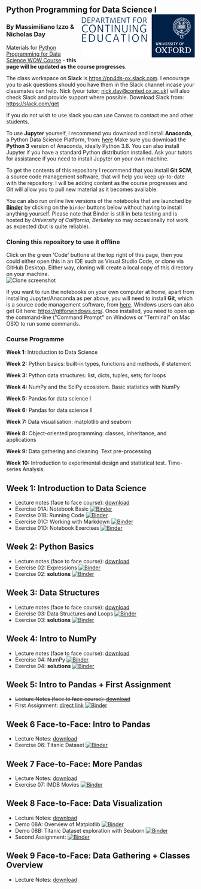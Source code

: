 ## Python Programming for Data Science I <img src="oudce_logo.png" align="right"/>

### By Massimiliano Izzo & Nicholas Day

Materials for [Python Programming for Data Science WOW Course](https://www.conted.ox.ac.uk/courses/python-programming-for-data-science-part-1?code=O21P656COW) - **this page will be updated as the course progresses**.

The class workspace on **Slack** is https://pp4ds-ox.slack.com. I encourage you to ask questions should you have them in the Slack channel incase your classmates can help. Nick (your tutor; nick.day@conted.ox.ac.uk) will also check Slack and provide support where possible. Download Slack from: https://slack.com/get

If you do not wish to use slack you can use Canvas to contact me and other students. 

To use **Jupyter** yourself, I recommend you download and install **Anaconda**, a Python Data Science Platform, from: [here](https://www.anaconda.com/products/individual) Make sure you download the **Python 3** version of Anaconda, ideally Python 3.8. You can also install Jupyter if you have a standard Python distribution installed. Ask your tutors for assistance if you need to install Jupyter on your own machine.

To get the contents of this repository I recommend that you install **Git SCM**, a source code management software, that will help you keep up-to-date with the repository. I will be adding content as the course progresses and Git will allow you to pull new material as it becomes available.

You can also run online live versions of the notebooks that are launched by **[Binder](https://mybinder.org)** by clicking on the `binder` buttons below without having to install anything yourself. Please note that Binder is still in beta testing and is hosted by *University of California, Berkeley* so may occasionally not work as expected (but is quite reliable). 

### Cloning this repository to use it offline

Click on the green 'Code' buttone at the top right of this page, then you could either open this in an IDE such as Visual Studio Code, or clone via GitHub Desktop. Either way, cloning will create a local copy of this directory on your machine.  
![Clone screenshot](https://github.com/NicholasDay1992/Python-Programming-for-Data-Science-Part-1/blob/main/images/Clone%20Screenshot.jpg)

If you want to run the notebooks on your own computer at home, apart from installing Jupyter/Anaconda as per above, you will need to install **Git**, which is a source code management software, from [here](https://git-scm.com/downloads). Windows users can also get Git here: https://gitforwindows.org/. Once installed, you need to open up the command-line ("Command Prompt" on Windows or "Terminal" on Mac OSX) to run some commands.


### Course Programme

**Week 1:**  Introduction to Data Science 

**Week 2:**  Python basics: built-in types, functions and methods, if statement

**Week 3:**  Python data structures: list, dicts, tuples, sets; for loops 

**Week 4:**  NumPy and the SciPy ecosistem. Basic statistics with NumPy

**Week 5:**  Pandas for data science I

**Week 6:**  Pandas for data science II

**Week 7:**  Data visualisation: matplotlib and seaborn

**Week 8:**  Object-oriented programming: classes, inheritance, and applications

**Week 9:**  Data gathering and cleaning. Text pre-processing

**Week 10:**  Introduction to experimental design and statistical test. Time-series Analysis.

## Week 1: Introduction to Data Science

* Lecture notes (face to face course): [download](https://tinyurl.com/yw4fzvnd) 
* Exercise 01A: Notebook Basic [![Binder](https://mybinder.org/badge_logo.svg)](https://mybinder.org/v2/gl/data-science-course%2Fpp4ds-pt1-ht2022/HEAD?labpath=exercises%2F01a_Notebook_Basics.ipynb)
* Exercise 01B: Running Code [![Binder](https://mybinder.org/badge_logo.svg)](https://mybinder.org/v2/gl/data-science-course%2Fpp4ds-pt1-ht2022/HEAD?labpath=exercises%2F01b_Running_Code.ipynb)
* Exercise 01C: Working with Markdown [![Binder](https://mybinder.org/badge_logo.svg)](https://mybinder.org/v2/gl/data-science-course%2Fpp4ds-pt1-ht2022/HEAD?labpath=exercises%2F01c_Working_With_Markdown_Cells.ipynb)
* Exercise 01D: Notebook Exercises [![Binder](https://mybinder.org/badge_logo.svg)](https://mybinder.org/v2/gl/data-science-course%2Fpp4ds-pt1-ht2022/HEAD?labpath=exercises%2F01d_Notebook_Exercises.ipynb)

## Week 2: Python Basics

* Lecture notes (face to face course): [download](https://tinyurl.com/6knusu72)
* Exercise 02: Expressions [![Binder](https://mybinder.org/badge_logo.svg)](https://mybinder.org/v2/gl/data-science-course%2Fpp4ds-pt1-ht2022/HEAD?labpath=exercises%2F02_Expressions.ipynb)
* Exercise 02: **solutions** [![Binder](https://mybinder.org/badge_logo.svg)](https://mybinder.org/v2/gl/data-science-course%2Fpp4ds-pt1-ht2022/HEAD?labpath=exercises-solutions%2F02_Expressions_complete.ipynb)

## Week 3: Data Structures

* Lecture notes (face to face course): [download](https://tinyurl.com/2m5k7vrc)
* Exercise 03: Data Structures and Loops [![Binder](https://mybinder.org/badge_logo.svg)](https://mybinder.org/v2/gl/data-science-course%2Fpp4ds-pt1-ht2022/main?labpath=exercises%2F03_Data_Structures_and_Loops.ipynb)
* Exercise 03: **solutions** [![Binder](https://mybinder.org/badge_logo.svg)](https://mybinder.org/v2/gl/data-science-course%2Fpp4ds-pt1-ht2022/HEAD?labpath=exercises-solutions%2F03_Data_Structures_and_Loops.ipynb)

## Week 4: Intro to NumPy

* Lecture notes (face to face course): [download](https://tinyurl.com/draubsjz)
* Exercise 04: NumPy [![Binder](https://mybinder.org/badge_logo.svg)](https://mybinder.org/v2/gl/data-science-course%2Fpp4ds-pt1-ht2022/HEAD?labpath=exercises%2F04_Numpy_exercises.ipynb)
* Exercise 04: **solutions** [![Binder](https://mybinder.org/badge_logo.svg)](https://mybinder.org/v2/gl/data-science-course%2Fpp4ds-pt1-ht2022/HEAD?labpath=exercises-solutions%2F04_Numpy_exercises.ipynb)

## Week 5: Intro to Pandas + First Assignment

* ~~Lecture Notes (face to face course): [download](https://tinyurl.com/cjht9h99)~~
* First Assignment: [direct link](https://gitlab.com/data-science-course/pp4ds-pt1-ht2022/-/blob/main/assignments/First-Assignment.ipynb) [![Binder](https://mybinder.org/badge_logo.svg)](https://mybinder.org/v2/gl/data-science-course%2Fpp4ds-pt1-ht2022/HEAD?labpath=assignments%2FFirst-Assignment.ipynb)

## Week 6 Face-to-Face: Intro to Pandas

* Lecture Notes: [download](https://tinyurl.com/3wrkcv7m)
* Exercise 06: Titanic Dataset [![Binder](https://mybinder.org/badge_logo.svg)](https://mybinder.org/v2/gl/data-science-course%2Fpp4ds-pt1-ht2022/HEAD?labpath=exercises%2F06_The_Titanic_Dataset.ipynb)

## Week 7 Face-to-Face: More Pandas

* Lecture Notes: [download](https://tinyurl.com/2p8kxu7d)
* Exercise 07: IMDB Movies [![Binder](https://mybinder.org/badge_logo.svg)](https://mybinder.org/v2/gl/data-science-course%2Fpp4ds-pt1-ht2022/HEAD?labpath=exercises%2F07-IMDB_movies.ipynb)

## Week 8 Face-to-Face: Data Visualization

* Lecture Notes: [download](https://tinyurl.com/2s4k6t45)
* Demo 08A: Overview of Matplotlib [![Binder](https://mybinder.org/badge_logo.svg)](https://mybinder.org/v2/gl/data-science-course%2Fpp4ds-pt1-ht2022/HEAD?labpath=live-demos-f2f%2F08a_Matplotlib_Overview.ipynb)
* Demo 08B: Titanic Dataset exploration with Seaborn [![Binder](https://mybinder.org/badge_logo.svg)](https://mybinder.org/v2/gl/data-science-course%2Fpp4ds-pt1-ht2022/HEAD?labpath=live-demos-f2f%2F08b_Titanic_Dataset_Seaborn.ipynb)
* Second Assignment: [![Binder](https://mybinder.org/badge_logo.svg)](https://mybinder.org/v2/gl/data-science-course%2Fpp4ds-pt1-ht2022/HEAD?labpath=assignments%2FSecond-Assignment.ipynb)

## Week 9 Face-to-Face: Data Gathering + Classes Overview

* Lecture Notes: [download](https://tinyurl.com/55kbp63f)

